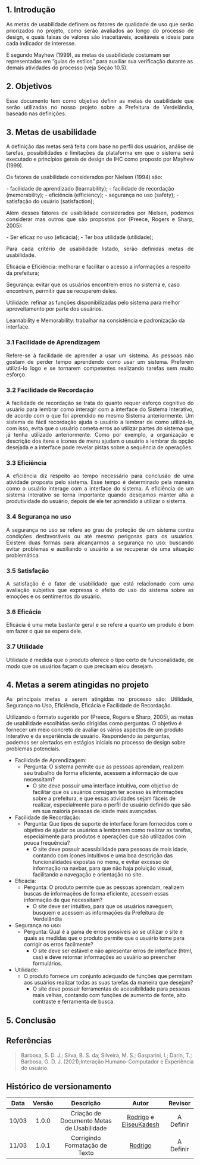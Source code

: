 ## 1. Introdução

<p align="justify">
As metas de usabilidade definem os fatores de qualidade de uso que serão priorizados no projeto, como serão avaliados ao longo do processo de design, e quais faixas de valores são inaceitáveis, aceitáveis e ideais para cada indicador de interesse.

E segundo Mayhew (1999), as metas de usabilidade costumam ser representadas em “guias de estilos” para auxiliar sua verificação durante as demais atividades do processo (veja Seção 10.5).
</p>

## 2. Objetivos

<p align="justify">
Esse documento tem como objetivo definir as metas de usabilidade que serão utilizadas no nosso projeto sobre a Prefeitura de Verdelândia, baseado nas definições.
</p>

## 3. Metas de usabilidade

<p align="justify">
A definição das metas será feita com base no perfil dos usuários, análise de tarefas, possibilidades e limitações da plataforma em que o sistema será executado e princípios gerais de design de IHC como proposto por Mayhew (1999).

Os fatores de usabilidade considerados por Nielsen (1994) são:
</p>
- facilidade de aprendizado (learnability);
- facilidade de recordação (memorability);
- eficiência (efficiency);
- segurança no uso (safety);
- satisfação do usuário (satisfaction);

<p align="justify">
Além desses fatores de usabilidade considerados por Nielsen, podemos considerar mas outros que são propostos por (Preece, Rogers e Sharp, 2005):
</p>
- Ser eficaz no uso (eficácia);
- Ter boa utilidade (utilidade);

<p align="justify">
Para cada critério de usabilidade listado, serão definidas metas de usabilidade.<br>

Eficácia e Eficiência: melhorar e facilitar o acesso a informações a respeito da prefeitura;<br>

Segurança: evitar que os usuários encontrem erros no sistema e, caso encontrem, permitir que se recuperem deles.<br>

Utilidade: refinar as funções disponibilizadas pelo sistema para melhor aproveitamento por parte dos usuários.<br>

Learnability e Memorability: trabalhar na consistência e padronização da interface.
</p>

### 3.1 Facilidade de Aprendizagem

<p align="justify">
Refere-se à facilidade de aprender a usar um sistema. As pessoas não gostam de perder tempo aprendendo como usar um sistema. Preferem utilizá-lo logo e se tornarem competentes realizando tarefas sem muito esforço.
</p>


### 3.2 Facilidade de Recordação

<p align="justify">
A facilidade de recordação se trata do quanto requer esforço cognitivo do usuário para lembrar como interagir  com a interface do Sistema Interativo, de acordo com o que foi aprendido no mesmo Sistema anteriormente.
Um sistema de fácil recordação ajuda o usuário a lembrar de como utilizá-lo,  com isso, evita que o usuário cometa erros ao utilizar partes do sistema que já tenha utilizado anteriormente. Como por exemplo, a organização e descrição dos itens e ícones de menu ajudam o usuário a lembrar da opção desejada e a interface pode revelar pistas sobre a sequência de operações.
</p>

### 3.3 Eficiência

<p align="justify">
A eficiência diz respeito ao tempo necessário para conclusão de uma atividade proposta pelo sistema. Esse tempo é determinado pela maneira como o usuário interage com a interface do sistema. A eficiência de um sistema interativo se torna importante quando desejamos manter alta a produtividade do usuário, depois de ele ter aprendido a utilizar o sistema.
</p>

### 3.4 Segurança no uso

<p align="justify">
A segurança no uso se refere ao grau de proteção de um sistema contra condições desfavoráveis ou até mesmo perigosas para os usuários. Existem duas formas para alcançarmos a segurança no uso: buscando evitar problemas e auxiliando o usuário a se recuperar de uma situação problemática.
</p>

### 3.5 Satisfação

<p align="justify">
A satisfação é o fator de usabilidade que está relacionado com uma avaliação subjetiva que expressa o efeito do uso do sistema sobre as emoções e os sentimentos do usuário. 
</p>

### 3.6 Eficácia

<p align="justify">
Eficácia é uma meta bastante geral e se refere a quanto um produto é bom em fazer o que se espera dele.
</p>

### 3.7 Utilidade

<p align="justify">
Utilidade é medida que o produto oferece o tipo certo de funcionalidade, de modo que os usuários façam o que precisam e/ou desejam.
</p>

## 4. Metas a serem atingidas no projeto

<p align="justify">
As principais metas a serem atingidas no processo são: Utilidade, Segurança no Uso, Eficiência, Eficácia e Facilidade de Recordação.<br>

Utilizando o formato sugerido por (Preece, Rogers e Sharp, 2005), as metas de usabilidade escolhidas serão dirigidas como perguntas. O objetivo é fornecer um meio concreto de avaliar os vários aspectos de um produto interativo e da experiência de usuário. Respondendo às perguntas, podemos ser alertados em estágios iniciais no processo de design sobre problemas potenciais.
</p>

- Facilidade de Aprendizagem: 
	- Pergunta: O sistema permite que as pessoas aprendam, realizem seu trabalho de forma eficiente, acessem a informação de que necessitam?
		- O site deve possuir uma interface intuitiva, com objetivo de facilitar que os usuários consigam ter acesso às informações sobre a prefeitura, e que essas atividades sejam fáceis de realizar, especialmente para o perfil de usuário definido que são em sua maioria pessoas de idade mais avançadas.
- Facilidade de Recordação: 
	- Pergunta: Que tipos de suporte de interface foram fornecidos com o objetivo de ajudar os usuários a lembrarem como realizar as tarefas, especialmente para produtos e operações que são utilizados com pouca frequência?
		- O site deve possuir acessibilidade para pessoas de mais idade, contando com ícones intuitivos e uma boa descrição das funcionalidades expostas no menu, e evitar excesso de informação na navbar, para que não haja poluição visual, facilitando a navegação e orientação no site.  
- Eficácia:
	- Pergunta: O produto permite que as pessoas aprendam, realizem buscas de informaçẽos de forma eficiente, acessem essas informação de que necessitam?
		- O site deve ser intuitivo, para que os usuários naveguem, busquem e acessem as informações da Prefeitura de Verdelândia
- Segurança no uso:
  	- Pergunta: Qual é a gama de erros possíveis ao se utilizar o site e quais as medidas que o produto permite que o usuário tome para corrigir os erros facilmente?
		- O site deve ser estável e não apresentar erros de interface (html, css) e deve retornar informações ao usuário ao preencher formulários.
- Utilidade:
	- O produto fornece um conjunto adequado de funções que permitam aos usuários realizar todas as suas tarefas da maneira que desejam?
		- O site deve possuir ferramentas de acessibilidade para pessoas mais velhas, contando com funções de aumento de fonte, alto contraste e ferramenta de busca.

## 5. Conclusão



## Referências


> Barbosa, S. D. J.; Silva, B. S. da; Silveira, M. S.; Gasparini, I.; Darin, T.; Barbosa, G. D. J. (2021);Interação Humano-Computador e Experiência do usuário.

## Histórico de versionamento
 
| Data  | Versão | Descrição | Autor | Revisor |
| :--:  | :----: | :-------: | :---: | :-----: |
| 10/03 | 1.0.0 | Criação de Documento Metas de Usabilidade | [Rodrigo](https://github.com/Rocsantos) e [EliseuKadesh](https://github.com/eliseukadesh67) | A Definir |
| 11/03 | 1.0.1 | Corrigindo Formatação de Texto | [Rodrigo](https://github.com/Rocsantos) | A Definir |
